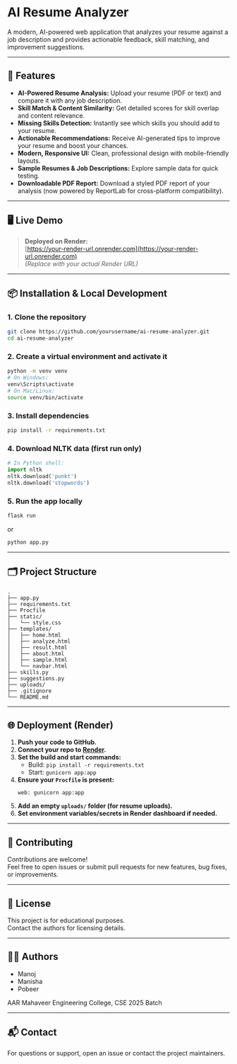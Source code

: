 # AI Resume Analyzer

A modern, AI-powered web application that analyzes your resume against a job description and provides actionable feedback, skill matching, and improvement suggestions.

---

## 🚀 Features

- **AI-Powered Resume Analysis:** Upload your resume (PDF or text) and compare it with any job description.
- **Skill Match & Content Similarity:** Get detailed scores for skill overlap and content relevance.
- **Missing Skills Detection:** Instantly see which skills you should add to your resume.
- **Actionable Recommendations:** Receive AI-generated tips to improve your resume and boost your chances.
- **Modern, Responsive UI:** Clean, professional design with mobile-friendly layouts.
- **Sample Resumes & Job Descriptions:** Explore sample data for quick testing.
- **Downloadable PDF Report:** Download a styled PDF report of your analysis (now powered by ReportLab for cross-platform compatibility).

---

## 🖥️ Live Demo

> **Deployed on Render:**  
> [https://your-render-url.onrender.com](https://your-render-url.onrender.com)  
> _(Replace with your actual Render URL)_

---

## 📦 Installation & Local Development

### 1. Clone the repository

```sh
git clone https://github.com/yourusername/ai-resume-analyzer.git
cd ai-resume-analyzer
```

### 2. Create a virtual environment and activate it

```sh
python -m venv venv
# On Windows:
venv\Scripts\activate
# On Mac/Linux:
source venv/bin/activate
```

### 3. Install dependencies

```sh
pip install -r requirements.txt
```

### 4. Download NLTK data (first run only)

```python
# In Python shell:
import nltk
nltk.download('punkt')
nltk.download('stopwords')
```

### 5. Run the app locally

```sh
flask run
```

or

```sh
python app.py
```

---

## 🗂️ Project Structure

```
.
├── app.py
├── requirements.txt
├── Procfile
├── static/
│   └── style.css
├── templates/
│   ├── home.html
│   ├── analyze.html
│   ├── result.html
│   ├── about.html
│   ├── sample.html
│   └── navbar.html
├── skills.py
├── suggestions.py
├── uploads/
├── .gitignore
└── README.md
```

---

## 🌐 Deployment (Render)

1. **Push your code to GitHub.**
2. **Connect your repo to [Render](https://render.com/).**
3. **Set the build and start commands:**
   - Build: `pip install -r requirements.txt`
   - Start: `gunicorn app:app`
4. **Ensure your `Procfile` is present:**
   ```
   web: gunicorn app:app
   ```
5. **Add an empty `uploads/` folder (for resume uploads).**
6. **Set environment variables/secrets in Render dashboard if needed.**

---

## 🤝 Contributing

Contributions are welcome!  
Feel free to open issues or submit pull requests for new features, bug fixes, or improvements.

---

## 📄 License

This project is for educational purposes.  
Contact the authors for licensing details.

---

## 👨‍💻 Authors

- Manoj
- Manisha
- Pobeer

AAR Mahaveer Engineering College, CSE 2025 Batch

---

## 📬 Contact

For questions or support, open an issue or contact the project maintainers.
